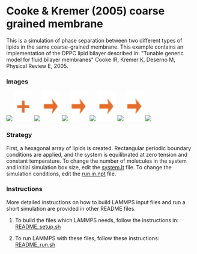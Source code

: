Cooke & Kremer (2005) coarse grained membrane
=============================================
This is a simulation of phase separation between two different types of lipids in the same coarse-grained membrane.  This example contains an implementation of the DPPC lipid bilayer described in: "Tunable generic model for fluid bilayer membranes" Cooke IR, Kremer K, Deserno M, Physical Review E, 2005.

### Images

<img src="images/CDlipid_A.jpg" height=100> <img src="images/plus.svg" height=80> <img src="images/CDlipid_B.jpg" height=100> <img src="images/rightarrow.svg" height=80> <img src="images/CDlipid_bilayer_mixture_t=0_nopbc_occ_LR.jpg" width=190>  <img src="images/rightarrow.svg" height=80> <img src="images/CDlipid_bilayer_mixture_t=40000steps_npt_occ_LR.jpg" width=180>  <img src="images/rightarrow.svg" height=80> <img src="images/CDlipid_bilayer_mixture_t=120000steps_npt_occ_LR.jpg" width=180>  <img src="images/rightarrow.svg" height=80> <img src="images/CDlipid_bilayer_mixture_t=1000000steps_npt_occ_LR.jpg" width=180>


### Strategy

First, a hexagonal array of lipids is created.  Rectangular periodic boundary conditions are applied, and the system is equilibrated at zero tension and constant temperature.  To change the number of molecules in the system and initial simulation box size, edit the [system.lt](moltemplate_files/system.lt) file.  To change the simulation conditions, edit the [run.in.npt](run.in.npt) file.


### Instructions

More detailed instructions on how to build LAMMPS input files and run a short simulation are provided in other README files.

1) To build the files which LAMMPS needs, follow the instructions in:
[README_setup.sh](README_setup.sh)

2) To run LAMMPS with these files, follow these instructions:
[README_run.sh](README_run.sh)
